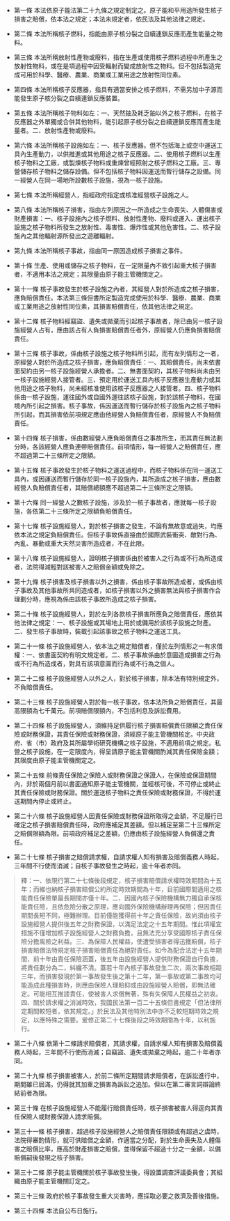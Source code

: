 * 第一條 本法依原子能法第二十九條之規定制定之。原子能和平用途所發生核子損害之賠償，依本法之規定；本法未規定者，依民法及其他法律之規定。

* 第二條 本法所稱核子燃料，指能由原子核分裂之自續連鎖反應而產生能量之物料。

* 第三條 本法所稱放射性產物或廢料，指在生產或使用核子燃料過程中所產生之放射性物料，或在是項過程中因受輻射而變成放射性之物料。但不包括製造完成可用於科學、醫療、農業、商業或工業用途之放射性同位素。

* 第四條 本法所稱核子反應器，指具有適當安排之核子燃料，不需另加中子源而能發生原子核分裂之自續連鎖反應裝置。

* 第五條 本法所稱核子物料如左：一、天然鈾及耗乏鈾以外之核子燃料，在核子反應器之外單獨或合併其他物料，能引起原子核分裂之自續連鎖反應而產生能量者。二、放射性產物或廢料。

* 第六條 本法所稱核子設施如左：一、核子反應器。但不包括海上或空中運送工具內生產動力，以供推進或其他用途之核子反應器。二、使用核子燃料以生產核子物料之工廠，或製煉核子物料或重煉曾經照射之核子燃料之工廠。三、專營儲存核子物料之儲存設備。但不包括核子物料因運送而暫行儲存之設備。同一經營人在同一場地所設數核子設施，視為一核子設施。

* 第七條 本法所稱經營人，指經政府指定或核准經營核子設施之人。

* 第八條 本法所稱核子損害，指由左列原因之一所造成之生命喪失、人體傷害或財產損害：一、核子設施內之核子燃料、放射性產物、廢料或運入、運出核子設施之核子物料所發生之放射性、毒害性、爆炸性或其他危害性。二、核子設施內之其他輻射源所發出之遊離輻射。

* 第九條 本法所稱核子事故，指由同一原因造成核子損害之事件。

* 第十條 生產、使用或儲存之核子物料，在一定限量內不致引起重大核子損害者，不適用本法之規定；其限量由原子能主管機關定之。

* 第十一條 核子事故發生於核子設施之內者，其經營人對於所造成之核子損害，應負賠償責任。本法第三條但書所定製造完成使用於科學、醫療、農業、商業或工業用途之放射性同位素，其損害賠償責任，依其他法律之規定。

* 第十二條 核子物料經竊盜、遺失或拋棄而引起核子事故者，除已由另一核子設施經營人占有，應由該占有人負損害賠償責任者外，原經營人仍應負損害賠償責任。

* 第十三條 核子事故，係由核子設施之核子物料所引起，而有左列情形之一者，原經營人對於所造成之核子損害，應負賠償責任：一、其賠償責任，尚未依書面契約由另一核子設施經營人承擔者。二、無書面契約，其核子物料尚未由另一核子設施經營人接管者。三、預定用於運送工具內核子反應器生產動力或其他用途之核子物料，尚未經核准使用該核子反應器之人接管者。四、核子物料係由一核子設施，運往國外或自國外運往該核子設施，對於該核子物料，在國境內所引起之損害。核子事故，係因運送而暫行儲存於核子設施內之核子物料所引起，而其損害依前項規定應由他經營人負賠償責任者，原經營人不負賠償責任。

* 第十四條 核子損害，係由數經營人應負賠償責任之事故所生，而其責任無法劃分時，各該經營人應負連帶賠償責任。前項情形，每一經營人之賠償責任，應不超過第二十三條所定之限額。

* 第十五條 核子事故發生於核子物料之運送過程中，而核子物料係在同一運送工具內，或因運送而暫行儲存於同一核子設施內，其所造成之核子損害，應由數經營人負賠償責任者，其賠償總額應不超過第二十三條所定之限額。

* 第十六條 同一經營人之數核子設施，涉及於一核子事故者，應就每一核子設施，各依第二十三條所定之限額負賠償責任。

* 第十七條 核子設施經營人，對於核子損害之發生，不論有無故意或過失，均應依本法之規定負賠償責任。但核子事故係直接由於國際武裝衝突、敵對行為、內亂、暴動或重大天然災害所造成者，不在此限。

* 第十八條 核子設施經營人，證明核子損害係由於被害人之行為或不行為所造成者，法院得減輕對該被害人之賠償金額或免除之。

* 第十九條 核子損害及核子損害以外之損害，係由核子事故所造成者，或係由核子事故及其他事故所共同造成者，如核子損害以外之損害無法與核子損害作合理劃分時，應視為係由該核子事故所造成之核子損害。

* 第二十條 核子設施經營人，對於左列各款核子損害所應負之賠償責任，應依其他法律之規定：一、核子設施或其場地上用於或備用於該核子設施之財產。二、發生核子事故時，裝載引起該事故之核子物料之運送工具。

* 第二十一條 核子設施經營人，依本法之規定賠償者，僅於左列情形之一有求償權：一、依書面契約有明文規定者。二、核子事故係由於意圖造成損害之行為或不行為所造成者，對具有該項意圖而行為或不行為之個人。

* 第二十二條 核子設施經營人以外之人，對於核子損害，除本法有特別規定外，不負賠償責任。

* 第二十三條 核子設施經營人對於每一核子事故，依本法所負之賠償責任，其最高限額為七千萬元。前項賠償限額內，不包括利息及訴訟費用。

* 第二十四條 核子設施經營人，須維持足供履行核子損害賠償責任限額之責任保險或財務保證，其責任保險或財務保證，須經原子能主管機關核定。中央政府、省（市）政府及其所屬學術研究機構之核子設施，不適用前項之規定。私營之核子設施，在一定限度內，得呈請原子能主管機關酌減其責任保險金額；其限度由原子能主管機關定之。

* 第二十五條 前條責任保險之保險人或財務保證之保證人，在保險或保證期間內，非於兩個月前以書面通知原子能主管機關，並經核可後，不可停止或終止其責任保險或財務保證。關於運送核子物料之責任保險或財務保證，不得於運送期間內停止或終止。

* 第二十六條 核子設施經營人因責任保險或財務保證所取得之金額，不足履行已確定之核子損害賠償責任時，政府應補足其差額。但以補足至第二十三條所定之賠償限額為限。前項政府補足之差額，仍應由核子設施經營人負償還之責任。

* 第二十七條 核子損害之賠償請求權，自請求權人知有損害及賠償義務人時起，三年間不行使而消滅；自核子事故發生之時起，逾十年者亦同。

> 釋：一、依現行第二十七條後段規定，核子損害賠償請求權時效期間為十五年；而維也納核子損害賠償公約所定時效期間為十年，目前國際間適用之核能責任保險單最長期間亦僅十年。二、因國內核子保險機構無力獨自承保核能責任險，且依危險分散之原理，應向國外保險機構辦理再保險；但因責任期間長短不同，極難辦理。目前僅能獲得前十年之責任保險，故尚須由核子設施經營人提供後五年之財務保證，以滿足法定之十五年期間。惟此項權宜措施不僅增加核子設施經營人之財務負擔，且無法充分享受國際核子責任保險分擔風險之利益。三、為保障人民權益，使遭受損害者得迅獲賠償，核子損害賠償法特規定核子損害賠償責任為絕對責任。如今為配合法定十五年期間，前十年由責任保險涵蓋，後五年由設施經營人提供財務保證自行負擔，將責任劃分為二，糾纏不清。蓋若十年內核子事故發生二次，兩次事故相距三年，而損害發現於第一事故發生後之第十二年，第一事故或第二事故均可能造成此種損害時，則應由保險人理賠抑或由設施經營人賠償，即無法確定。可能相互推諉責任，使被害人求償無著，殊有失保障人民權益之初衷。四、關於請求權之消滅時效，我國民法第一百二十五條但書規定「但法律所定期間較短者，依其規定。」於民法及其他特別法中亦不乏較短期時效之規定，以應特殊之需要。爰修正第二十七條後段之時效期間為十年，以利施行。

* 第二十八條 依第十二條請求賠償者，其請求權，自請求權人知有損害及賠償義務人時起，三年間不行使而消滅；自竊盜、遺失或拋棄之時起，逾二十年者亦同。

* 第二十九條 核子損害被害人，於前二條所定期間請求賠償者，在訴訟進行中，期間雖已屆滿，仍得就其加重之損害為訴訟之追加。但以在第二審言詞辯論終結前者為限。

* 第三十條 在核子設施經營人不能履行賠償責任時，核子損害被害人得逕向其責任保險人或財務保證人請求賠償。

* 第三十一條 核子損害，超過核子設施經營人之賠償責任限額或有超過之虞時，法院得審酌情形，就可供賠償之金額，作適當之分配，對於生命喪失及人體傷害之賠償比率，應高於財產損害之賠償，並得保留不超過十分之一金額，以備賠償嗣後發現之核子損害。

* 第三十二條 原子能主管機關於核子事故發生後，得設置調查評議委員會；其組織由原子能主管機關訂定之。

* 第三十三條 政府於核子事故發生重大災害時，應採取必要之救濟及善後措施。

* 第三十四條 本法自公布日施行。

